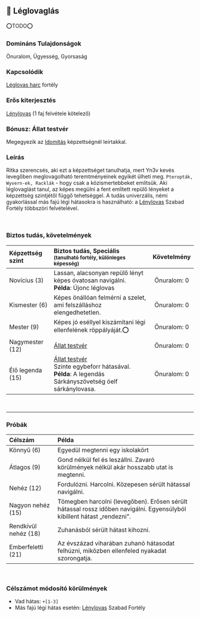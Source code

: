 ## 🔵 Léglovaglás

⭕TODO⭕

### Domináns Tulajdonságok

Önuralom, Ügyesség, Gyorsaság

### Kapcsolódik

[Léglovas harc](../fortelyok.harci/leglovas_harc.md) fortély

### Erős kiterjesztés

[Lénylovas](../fortelyok.szabad/lenylovas.md) (1 faj felvétele kötelező)

### Bónusz: Állat testvér

Megegyezik az [Idomítás](../kepzettsegek.szekunder/idomitas.md#b%C3%B3nusz-%C3%A1llat-testv%C3%A9r) képzettségnél leírtakkal.

### Leírás

Ritka szerencsés, aki ezt a képzettséget tanulhatja, mert Yn3v kevés levegőben meglovagolható teremtményeinek egyikét ülheti meg. `Pteropták, Wyvern-ek, Racklák` - hogy csak a közismertebbeket említsük. Aki léglovaglást tanul, az képes megülni a fent említett repülő lényeket a képzettség szintjétől függő tehetséggel. A tudás univerzális, némi gyakorlással más fajú légi hátasokra is használható: a [Lénylovas](../fortelyok.szabad/lenylovas.md) Szabad Fortély többszöri felvételével.

<br />

### Biztos tudás, követelmények

| Képzettség szint | Biztos tudás, Speciális <br /><sub>(tanulható fortély, különleges  képesség)</sub>                                                                   |   Követelmény    |
| :--------------- | :--------------------------------------------------------------------------------------------------------------------------------------------------- | :--------------: |
| Novícius (3)     | Lassan, alacsonyan repülő lényt képes óvatosan navigálni.<br />**Példa**: Újonc léglovas                                                             | Önuralom:&nbsp;0 |
| Kismester (6)    | Képes önállóan felmérni a szelet, ami felszálláshoz elengedhetetlen.                                                                                 | Önuralom:&nbsp;0 |
| Mester (9)       | Képes jó eséllyel kiszámítani légi ellenfelének röppályáját.⭕                                                                                        | Önuralom:&nbsp;0 |
| Nagymester (12)  | [Állat testvér](#b%C3%B3nusz-%C3%A1llat-testv%C3%A9r)                                                                                                | Önuralom:&nbsp;0 |
| Élő legenda (15) | [Állat testvér](#b%C3%B3nusz-%C3%A1llat-testv%C3%A9r)<br>Szinte egybeforr hátasával.<br />**Példa**: A legendás Sárkányszövetség óelf sárkánylovasa. | Önuralom:&nbsp;0 |

<br />

---
### Próbák

| Célszám              | Példa                                                                                                                   |
| :------------------- | :---------------------------------------------------------------------------------------------------------------------- |
| Könnyű       (6)     | Egyedül megtenni egy iskolakört                                                                                         |
| Átlagos      (9)     | Gond nélkül fel és leszállni. Zavaró körülmények nélkül akár hosszabb utat is megtenni.                                 |
| Nehéz        (12)    | Fordulózni. Harcolni. Közepesen sérült hátassal navigálni.                                                              |
| Nagyon nehéz (15)    | Tömegben harcolni (levegőben). Erősen sérült hátassal rossz időben navigálni. Egyensúlyból kibillent hátast „rendezni”. |
| Rendkívül nehéz (18) | Zuhanásból sérült hátast kihozni.                                                                                       |
| Emberfeletti (21)    | Az évszázad viharában zuhanó hátasodat felhúzni, miközben ellenfeled nyakadat szorongatja.                              |

<br />

### Célszámot módosító körülmények

- Vad hátas: `+[1-3]`
- Más fajú légi hátas esetén: [Lénylovas](../fortelyok.szabad/lenylovas.md) Szabad Fortély

